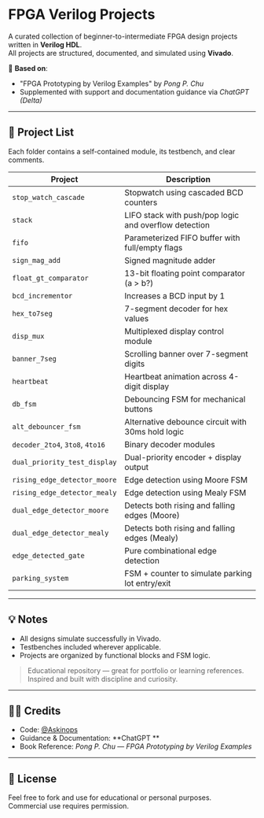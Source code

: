 # FPGA Verilog Projects

A curated collection of beginner-to-intermediate FPGA design projects written in **Verilog HDL**.  
All projects are structured, documented, and simulated using **Vivado**.

📘 **Based on**:  
- "FPGA Prototyping by Verilog Examples" by *Pong P. Chu*  
- Supplemented with support and documentation guidance via *ChatGPT (Delta)*

---

## 📂 Project List

Each folder contains a self-contained module, its testbench, and clear comments.

| Project | Description |
|--------|-------------|
| `stop_watch_cascade` | Stopwatch using cascaded BCD counters |
| `stack` | LIFO stack with push/pop logic and overflow detection |
| `fifo` | Parameterized FIFO buffer with full/empty flags |
| `sign_mag_add` | Signed magnitude adder |
| `float_gt_comparator` | 13-bit floating point comparator (a > b?) |
| `bcd_incrementor` | Increases a BCD input by 1 |
| `hex_to7seg` | 7-segment decoder for hex values |
| `disp_mux` | Multiplexed display control module |
| `banner_7seg` | Scrolling banner over 7-segment digits |
| `heartbeat` | Heartbeat animation across 4-digit display |
| `db_fsm` | Debouncing FSM for mechanical buttons |
| `alt_debouncer_fsm` | Alternative debounce circuit with 30ms hold logic |
| `decoder_2to4`, `3to8`, `4to16` | Binary decoder modules |
| `dual_priority_test_display` | Dual-priority encoder + display output |
| `rising_edge_detector_moore` | Edge detection using Moore FSM |
| `rising_edge_detector_mealy` | Edge detection using Mealy FSM |
| `dual_edge_detector_moore` | Detects both rising and falling edges (Moore) |
| `dual_edge_detector_mealy` | Detects both rising and falling edges (Mealy) |
| `edge_detected_gate` | Pure combinational edge detection |
| `parking_system` | FSM + counter to simulate parking lot entry/exit |

---

## 💡 Notes

- All designs simulate successfully in Vivado.
- Testbenches included wherever applicable.
- Projects are organized by functional blocks and FSM logic.

> Educational repository — great for portfolio or learning references.  
> Inspired and built with discipline and curiosity.

---

## 👨‍💻 Credits

- Code: [@Askinops](https://github.com/Askinops)  
- Guidance & Documentation: **ChatGPT **  
- Book Reference: *Pong P. Chu — FPGA Prototyping by Verilog Examples*

---

## 📜 License

Feel free to fork and use for educational or personal purposes.  
Commercial use requires permission.
